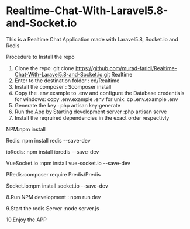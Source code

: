 # Realtime-Chat-With-Laravel5.8-and-Socket.io
This is a Realtime Chat Application made with Laravel5.8, Socket.io and Redis

Procedure to Install the repo

1. Clone the repo: git clone https://github.com/murad-faridi/Realtime-Chat-With-Laravel5.8-and-Socket.io.git Realtime
2. Enter to the destination folder : cd/Realtime
3. Install the composer : $composer install
4. Copy the .env.example to .env and configure the Database credentials for windows: copy .env.example .env for unix: cp .env.example .env
5. Generate the key : php artisan key:generate
6. Run the App by Starting development server :php artisan serve 
7. Install the reqruired dependencies in the exact order respectivly 

NPM:npm install

Redis: npm install redis --save-dev

ioRedis: npm install ioredis --save-dev

VueSocket.io :npm install vue-socket.io --save-dev

PRedis:composer require Predis/Predis

Socket.io:npm install socket.io --save-dev

8.Run NPM development : npm run dev

9.Start the redis Server :node server.js

10.Enjoy the APP
